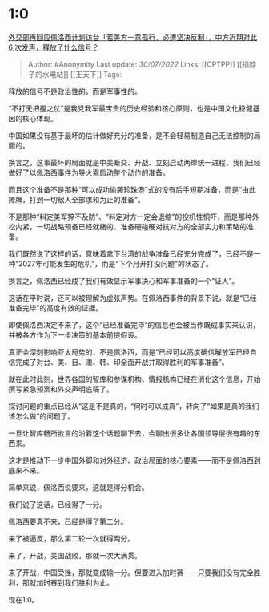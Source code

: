 # 1:0
 [外交部再回应佩洛西计划访台「若美方一意孤行，必遭坚决反制」，中方近期对此 6 次发声，释放了什么信号？](https://www.zhihu.com/question/545599434/answer/2596192416)

> Author: #Anonymity 
> Last update: *30/07/2022* 
> Links: [[CPTPP]] [[掐脖子的水电站]] [[王天下]]
> Tags: 


释放的信号不是政治性的，而是军事性的。

“不打无把握之仗”是我党我军最宝贵的历史经验和核心原则，也是中国文化稳健基因的核心体现。

中国如果没有基于最坏的估计做好充分的准备，是不会轻易制造自己无法控制的局面的。

换言之，这事最坏的局面就是中美断交、开战、立刻启动两岸统一进程，我们已经做好了以[佩洛西事件](https://www.zhihu.com/search?q=%E4%BD%A9%E6%B4%9B%E8%A5%BF%E4%BA%8B%E4%BB%B6&search_source=Entity&hybrid_search_source=Entity&hybrid_search_extra=%7B%22sourceType%22%3A%22answer%22%2C%22sourceId%22%3A2596192416%7D)为导火索启动整个动作的准备。

而且这个准备不是那种“可以成功偷袭珍珠港”式的没有后手短期准备，而是“由此摊牌，打到一切敌人全部求和为止的准备”。

不是那种“料定美军猝不及防”、“料定对方一定会退缩”的投机性恫吓，而是那种外松内紧，一切战略预备已经就绪的、准备硬碰硬对抗对方的全部实力和策略的准备。

我们既然说了这样的话，意味着拿下台湾的战争准备已经充分完成了，已经不是一种“2027年可能发生的危机”，而是“下个月开打没问题”的状态了。

换言之，佩洛西已经成了我们有效显示军事决心和军事准备的一个“证人”。

这话在平时说，还可以被理解为虚张声势。在佩洛西事件的背景下说，就是“已经准备完毕”的高度有效的证据。

即使佩洛西决定不来了，这个“已经准备完毕”的信息也会被当作既成事实来认识，并被各方作为下一步决策的基本前提假设。

真正会深刻影响亚太局势的，不是佩洛西，而是“已经可以高度确信解放军已经自信完成了对台、美、日、澳、韩、印全面开战并取得胜利的军事准备”。

就在此时此刻，世界各国的智库和参谋机构、情报机构已经在消化这个信息，开始撰写紧急预案和外交声明底稿了。

探讨问题的重点已经从“这是不是真的，“何时可以成真”，转向了“如果是真的我们该怎么做”的问题了。

一旦让智库畅所欲言的沿着这个话题聊下去，会聊出很多让各国领导层很有趣的东西来。

这才是推动下一步中国外脚和对外经济、政治局面的核心要素——而不是佩洛西到底来不来。

简单来说，佩洛西说要来，这就是得分机会。

我们说了这话，已经得了一分。

佩洛西要真不来，已经是得了第二分。

来了被逼反，那么第二轮一次就得两分。

来了，开战，美国战败，那就一次大满贯。

来了开战，中国受挫，那就变成输一分。但要进入加时赛——只要我们没有完全胜利，那就加时赛到我们胜利为止。

现在1:0。